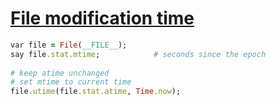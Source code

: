 [1]: http://rosettacode.org/wiki/File_modification_time

# [File modification time][1]

```ruby
var file = File(__FILE__);
say file.stat.mtime;            # seconds since the epoch
 
# keep atime unchanged
# set mtime to current time
file.utime(file.stat.atime, Time.now);
```
